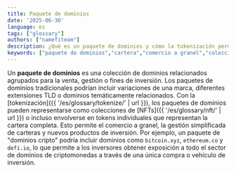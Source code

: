 ```yaml
---
title: Paquete de dominios
date: '2025-06-30'
language: es
tags: ["glossary"]
authors: ["namefiteam"]
description: ¿Qué es un paquete de dominios y cómo la tokenización permite la gestión de carteras?
keywords: ["paquete de dominios","cartera","comercio a granel","colección de dominios","gestión de activos"]
---
```


Un **paquete de dominios** es una colección de dominios relacionados agrupados para la venta, gestión o fines de inversión. Los paquetes de dominios tradicionales podrían incluir variaciones de una marca, diferentes extensiones TLD o dominios temáticamente relacionados. Con la [tokenización]({{ '/es/glossary/tokenize/' | url }}), los paquetes de dominios pueden representarse como colecciones de [NFTs]({{ '/es/glossary/nft/' | url }}) o incluso envolverse en tokens individuales que representan la cartera completa. Esto permite el comercio a granel, la gestión simplificada de carteras y nuevos productos de inversión. Por ejemplo, un paquete de "dominios cripto" podría incluir dominios como `bitcoin.xyz`, `ethereum.co` y `defi.io`, lo que permite a los inversores obtener exposición a todo el sector de dominios de criptomonedas a través de una única compra o vehículo de inversión.